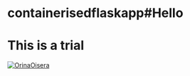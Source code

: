 # containerisedflaskapp#Hello
#  This is a trial
[![OrinaOisera](https://circleci.com/gh/OrinaOisera/containerisedflaskapp.svg?style=svg)](<https://circleci.com/gh/circleci/circleci-docs>)
